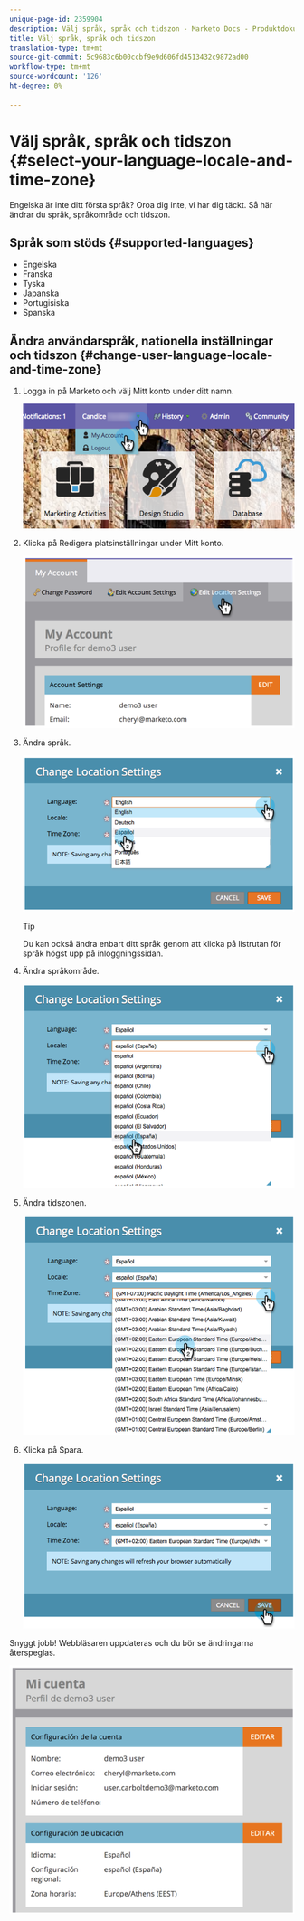 ```yaml
---
unique-page-id: 2359904
description: Välj språk, språk och tidszon - Marketo Docs - Produktdokumentation
title: Välj språk, språk och tidszon
translation-type: tm+mt
source-git-commit: 5c9683c6b00ccbf9e9d606fd4513432c9872ad00
workflow-type: tm+mt
source-wordcount: '126'
ht-degree: 0%

---
```



# Välj språk, språk och tidszon {#select-your-language-locale-and-time-zone}

Engelska är inte ditt första språk? Oroa dig inte, vi har dig täckt. Så här ändrar du språk, språkområde och tidszon.

## Språk som stöds {#supported-languages}

* Engelska
* Franska
* Tyska
* Japanska
* Portugisiska
* Spanska

## Ändra användarspråk, nationella inställningar och tidszon {#change-user-language-locale-and-time-zone}

1. Logga in på Marketo och välj Mitt konto under ditt namn.

   ![](assets/myaccount.png)

1. Klicka på Redigera platsinställningar under Mitt konto.

   ![](assets/image2014-9-9-11-3a9-3a47.png)

1. Ändra språk.

   ![](assets/image2014-9-9-11-3a10-3a4.png)

   >[!TIP]
   >
   >Du kan också ändra enbart ditt språk genom att klicka på listrutan för språk högst upp på inloggningssidan.

1. Ändra språkområde.

   ![](assets/image2014-9-9-11-3a10-3a29.png)

1. Ändra tidszonen.

   ![](assets/image2014-9-9-11-3a10-3a56.png)

1. Klicka på Spara.

   ![](assets/image2014-9-9-11-3a11-3a18.png)

Snyggt jobb! Webbläsaren uppdateras och du bör se ändringarna återspeglas.

![](assets/image2014-9-9-11-3a12-3a2.png)

